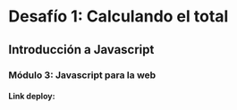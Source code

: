 <h1>Desafío 1: Calculando el total</h1>
<h2>Introducción a Javascript</h2>
<h3>Módulo 3: Javascript para la web</h3>
<h4>Link deploy:</h4>

 

